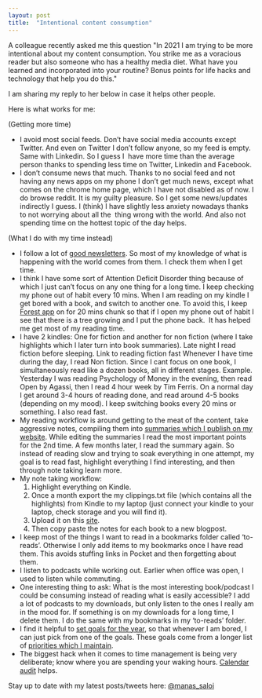 ```yaml
---
layout: post
title:  "Intentional content consumption"
---
```


A colleague recently asked me this question "In 2021 I am trying to be more intentional about my content consumption. You strike me as a voracious reader but also someone who has a healthy media diet. What have you learned and incorporated into your routine? Bonus points for life hacks and technology that help you do this."

I am sharing my reply to her below in case it helps other people.

Here is what works for me:

(Getting more time) 
- I avoid most social feeds. Don’t have social media accounts except Twitter. And even on Twitter I don’t follow anyone, so my feed is empty. Same with Linkedin. So I guess I  have more time than the average person thanks to spending less time on Twitter, Linkedin and Facebook. 
- I don’t consume news that much. Thanks to no social feed and not having any news apps on my phone I don’t get much news, except what comes on the chrome home page, which I have not disabled as of now. I do browse reddit. It is my guilty pleasure. So I get some news/updates indirectly I guess. I (think) I have slightly less anxiety nowadays thanks to not worrying about all the  thing wrong with the world. And also not spending time on the hottest topic of the day helps.

(What I do with my time instead) 
- I follow a lot of [good newsletters](https://manassaloi.com/links/). So most of my knowledge of what is happening with the world comes from them. I check them when I get time.  
- I think I have some sort of Attention Deficit Disorder thing because of which I just can’t focus on any one thing for a long time. I keep checking my phone out of habit every 10 mins. When I am reading on my kindle I get bored with a book, and switch to another one. To avoid this, I keep [Forest app](https://www.forestapp.cc/) on for 20 mins chunk so that if I open my phone out of habit I see that there is a tree growing and I put the phone back.  It has helped me get most of my reading time. 
- I have 2 kindles: One for fiction and another for non fiction (where I take highlights which I later turn into book summaries). Late night I read fiction before sleeping. Link to reading fiction fast Whenever I have time during the day, I read Non fiction. Since I cant focus on one book, I simultaneously read like a dozen books, all in different stages. Example. Yesterday I was reading Psychology of Money in the evening, then read Open by Agassi, then I read 4 hour week by Tim Ferris. On a normal day I get around 3-4 hours of reading done, and read around 4-5 books (depending on my mood). I keep switching books every 20 mins or something. I also read fast.
- My reading workflow is around getting to the meat of the content, take aggressive notes, compiling them into [summaries which I publish on my website](https://manassaloi.com/booksummaries/). While editing the summaries I read the most important points for the 2nd time. A few months later, I read the summary again. So instead of reading slow and trying to soak everything in one attempt, my goal is to read fast, highlight everything I find interesting, and then through note taking learn more.
- My note taking workflow:
  1. Highlight everything on Kindle.
  2. Once a month export the my clippings.txt file (which contains all the highlights) from Kindle to my laptop (just connect your kindle to your laptop, check storage and you will find it).
  3. Upload it on this [site](http://clippings.io).
  4. Then copy paste the notes for each book to a new blogpost.
- I keep most of the things I want to read in a bookmarks folder called ‘to-reads’. Otherwise I only add items to my bookmarks once I have read them. This avoids stuffing links in Pocket and then forgetting about them. 
- I listen to podcasts while working out. Earlier when office was open, I used to listen while commuting. 
- One interesting thing to ask: What is the most interesting book/podcast I could be consuming instead of reading what is easily accessible? I add a lot of podcasts to my downloads, but only listen to the ones I really am in the mood for. If something is on my downloads for a long time, I delete them. I do the same with my bookmarks in my ‘to-reads’ folder. 
- I find it helpful to [set goals for the year](https://manassaloi.com/2020/12/31/okrs-2020-update.html), so that whenever I am bored, I can just pick from one of the goals. These goals come from a longer list of [priorities which I maintain](https://manassaloi.com/2020/06/08/priorities-doc.html).
- The biggest hack when it comes to time management is being very deliberate; know where you are spending your waking hours. [Calendar audit](https://manassaloi.com/2020/06/25/calendar-audit.html) helps.

Stay up to date with my latest posts/tweets here: [@manas_saloi](http://twitter.com/manas_saloi)
